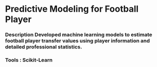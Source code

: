 # Predictive Modeling for Football Player

### Description Developed machine learning models to estimate football player transfer values using player information and detailed professional statistics.
### Tools : Scikit-Learn
